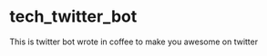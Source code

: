 tech_twitter_bot
================

This is twitter bot wrote in coffee to make you awesome on twitter
